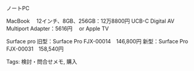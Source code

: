 ノートPC

MacBook 
　12インチ、8GB、256GB：12万8800円
UCB-C Digital AV Multiport Adapter：5616円
　or
Apple TV

Surface pro
旧型：Surface Pro FJX-00014　146,800円
新型：Surface Pro FJX-00031　158,540円
　


Tags:
  検討・問合せメモ, 購入